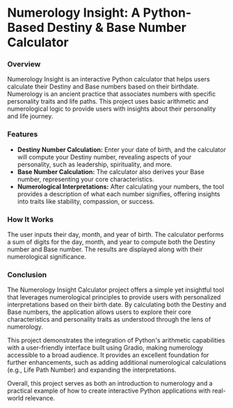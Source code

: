 # Numerology Insight: A Python-Based Destiny & Base Number Calculator

### Overview

Numerology Insight is an interactive Python calculator that helps users calculate their Destiny and Base numbers based on their birthdate. 
Numerology is an ancient practice that associates numbers with specific personality traits and life paths. 
This project uses basic arithmetic and numerological logic to provide users with insights about their personality and life journey.

### Features

- **Destiny Number Calculation:** Enter your date of birth, and the calculator will compute your Destiny number, revealing aspects of your personality, such as leadership, spirituality, and more.
- **Base Number Calculation:** The calculator also derives your Base number, representing your core characteristics.
- **Numerological Interpretations:** After calculating your numbers, the tool provides a description of what each number signifies, offering insights into traits like stability, compassion, or success.

### How It Works

The user inputs their day, month, and year of birth.
The calculator performs a sum of digits for the day, month, and year to compute both the Destiny number and Base number.
The results are displayed along with their numerological significance.

### Conclusion

The Numerology Insight Calculator project offers a simple yet insightful tool that leverages numerological principles to provide users with personalized interpretations based on their birth date. 
By calculating both the Destiny and Base numbers, the application allows users to explore their core characteristics and personality traits as understood through the lens of numerology.

This project demonstrates the integration of Python's arithmetic capabilities with a user-friendly interface built using Gradio, making numerology accessible to a broad audience. 
It provides an excellent foundation for further enhancements, such as adding additional numerological calculations (e.g., Life Path Number) and expanding the interpretations.

Overall, this project serves as both an introduction to numerology and a practical example of how to create interactive Python applications with real-world relevance.
